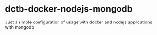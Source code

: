 # dctb-docker-nodejs-mongodb
Just a simple configuration of usage with docker and nodejs applications with mongodb
